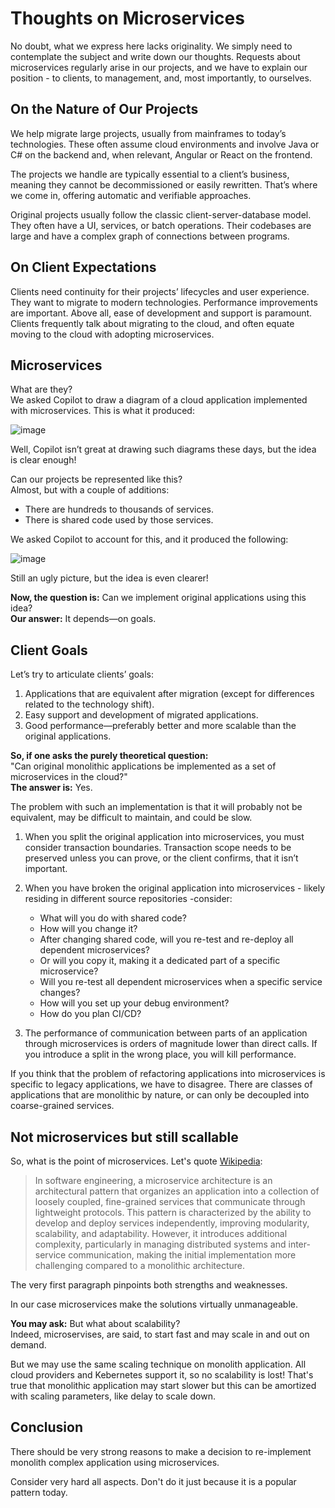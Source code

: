 # Thoughts on Microservices

No doubt, what we express here lacks originality. We simply need to contemplate the subject and write down our thoughts. Requests about microservices regularly arise in our projects, and we have to explain our position - to clients, to management, and, most importantly, to ourselves.

## On the Nature of Our Projects

We help migrate large projects, usually from mainframes to today’s technologies. These often assume cloud environments and involve Java or C# on the backend and, when relevant, Angular or React on the frontend.

The projects we handle are typically essential to a client’s business, meaning they cannot be decommissioned or easily rewritten. That’s where we come in, offering automatic and verifiable approaches.

Original projects usually follow the classic client-server-database model. They often have a UI, services, or batch operations. Their codebases are large and have a complex graph of connections between programs.

## On Client Expectations

Clients need continuity for their projects’ lifecycles and user experience. They want to migrate to modern technologies. Performance improvements are important. Above all, ease of development and support is paramount. Clients frequently talk about migrating to the cloud, and often equate moving to the cloud with adopting microservices.

## Microservices

What are they?  
We asked Copilot to draw a diagram of a cloud application implemented with microservices. This is what it produced:

![image](https://github.com/user-attachments/assets/2af3c4ef-8408-4469-82c8-e14dd9e05076)

Well, Copilot isn’t great at drawing such diagrams these days, but the idea is clear enough!

Can our projects be represented like this?  
Almost, but with a couple of additions:
* There are hundreds to thousands of services.
* There is shared code used by those services.

We asked Copilot to account for this, and it produced the following:

![image](https://github.com/user-attachments/assets/5e782040-7161-454f-a08f-abac7f7de1d1)

Still an ugly picture, but the idea is even clearer!

**Now, the question is:** Can we implement original applications using this idea?  
**Our answer:** It depends—on goals.

## Client Goals

Let’s try to articulate clients’ goals:
1. Applications that are equivalent after migration (except for differences related to the technology shift).
2. Easy support and development of migrated applications.
3. Good performance—preferably better and more scalable than the original applications.

**So, if one asks the purely theoretical question:**  
"Can original monolithic applications be implemented as a set of microservices in the cloud?"  
**The answer is:** Yes.

The problem with such an implementation is that it will probably not be equivalent, may be difficult to maintain, and could be slow.

1. When you split the original application into microservices, you must consider transaction boundaries. Transaction scope needs to be preserved unless you can prove, or the client confirms, that it isn’t important.

2. When you have broken the original application into microservices - likely residing in different source repositories -consider:
   * What will you do with shared code?
   * How will you change it?
   * After changing shared code, will you re-test and re-deploy all dependent microservices?
   * Or will you copy it, making it a dedicated part of a specific microservice?
   * Will you re-test all dependent microservices when a specific service changes?
   * How will you set up your debug environment?
   * How do you plan CI/CD?

3. The performance of communication between parts of an application through microservices is orders of magnitude lower than direct calls. If you introduce a split in the wrong place, you will kill performance.

If you think that the problem of refactoring applications into microservices is specific to legacy applications, we have to disagree. There are classes of applications that are monolithic by nature, or can only be decoupled into coarse-grained services.

## Not microservices but still scallable

So, what is the point of microservices. Let's quote [Wikipedia](https://en.m.wikipedia.org/wiki/Microservices):

> In software engineering, a microservice architecture is an architectural pattern that organizes an application into a collection of loosely coupled, fine-grained services that communicate through lightweight protocols. This pattern is characterized by the ability to develop and deploy services independently, improving modularity, scalability, and adaptability. However, it introduces additional complexity, particularly in managing distributed systems and inter-service communication, making the initial implementation more challenging compared to a monolithic architecture.

The very first paragraph pinpoints both strengths and weaknesses.  

In our case microservices make the solutions virtually unmanageable.

**You may ask:** But what about scalability?  
Indeed, microservises, are said, to start fast and may scale in and out on demand.  

But we may use the same scaling technique on monolith application. All cloud providers and Kebernetes support it, so no scalability is lost! That's true that monolithic application may start slower but this can be amortized with scaling parameters, like delay to scale down.

## Conclusion

There should be very strong reasons to make a decision to re-implement monolith complex application using microservices.

Consider very hard all aspects. Don't do it just because it is a popular pattern today.
